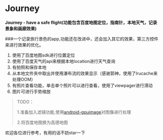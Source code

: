 # Journey
**Journey - have a safe flight(功能包含百度地图定位，指南针，本地天气，记录景象和画廊效果)**

###一个记录旅行景色的app,功能还在改进中，还会加入其它的效果，第三方控件来进行效果的优化。

1. 使用了百度地图sdk进行位置定位
2. 使用了百度天气的api来根据本地location进行天气查询
3. 有拍照和保存本地
4. 从本地文件夹中取出并使用瀑布流的效果显示（感谢郭神，使用了lrucache来处理OOM）
5. 有照片查看功能，单击单个照片可以进行查看，使用了viewpager进行滑动
6. 图片可进行手势缩放

> TODO：
> 
> 1.准备加入滤镜功能,使用[android-gpuimage](https://github.com/CyberAgent/android-gpuimage "GpuImage")对图像进行处理
> 
> 2.将百度地图换为高德地图

欢迎各位进行参考，有用的话不妨star一下
